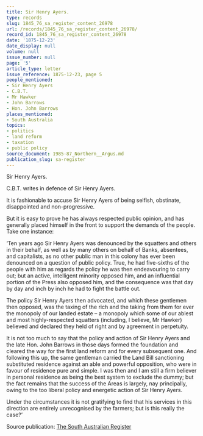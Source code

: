 ```yaml
---
title: Sir Henry Ayers.
type: records
slug: 1845_76_sa_register_content_26978
url: /records/1845_76_sa_register_content_26978/
record_id: 1845_76_sa_register_content_26978
date: '1875-12-23'
date_display: null
volume: null
issue_number: null
page: '5'
article_type: letter
issue_reference: 1875-12-23, page 5
people_mentioned:
- Sir Henry Ayers
- C.B.T.
- Mr Hawker
- John Barrows
- Hon. John Barrows
places_mentioned:
- South Australia
topics:
- politics
- land reform
- taxation
- public policy
source_document: 1985-87_Northern__Argus.md
publication_slug: sa-register
---
```


Sir Henry Ayers.

C.B.T. writes in defence of Sir Henry Ayers.

It is fashionable to accuse Sir Henry Ayers of being selfish, obstinate, disappointed and non-progressive.

But it is easy to prove he has always respected public opinion, and has generally placed himself in the front to support the demands of the people.  Take one instance:

‘Ten years ago Sir Henry Ayers was denounced by the squatters and others in their behalf, as well as by many others on behalf of Banks, absentees, and capitalists, as no other public man in this colony has ever been denounced on a question of public policy.  True, he had five-sixths of the people with him as regards the policy he was then endeavouring to carry out; but an active, intelligent minority opposed him, and an influential portion of the Press also opposed him, and the consequence was that day by day and inch by inch he had to fight the battle out.

The policy Sir Henry Ayers then advocated, and which these gentlemen then opposed, was the taxing of the rich and the taking from them for ever the monopoly of our landed estate – a monopoly which some of our ablest and most highly-respected squatters (including, I believe, Mr Hawker) believed and declared they held of right and by agreement in perpetuity.

It is not too much to say that the policy and action of Sir Henry Ayers and the late Hon. John Barrows in those days formed the foundation and cleared the way for the first land reform and for every subsequent one.  And following this up, the same gentleman carried the Land Bill sanctioning substituted residence against an able and powerful opposition, who were in favour of residence pure and simple.  I was then and I am still a firm believer in personal residence as being the best system to exclude the dummy; but the fact remains that the success of the Areas is largely, nay principally, owing to the too liberal policy and energetic action of Sir Henry Ayers.

Under the circumstances it is not gratifying to find that his services in this direction are entirely unrecognised by the farmers; but is this really the case?’

Source publication: [The South Australian Register](/publications/sa-register/)
